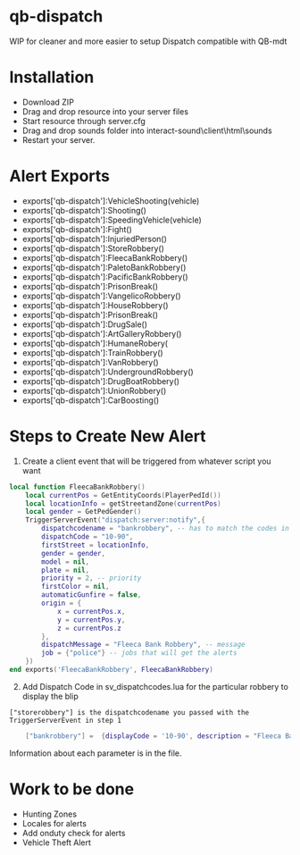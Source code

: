 # qb-dispatch

WIP for cleaner and more easier to setup Dispatch compatible with QB-mdt

# Installation
* Download ZIP
* Drag and drop resource into your server files
* Start resource through server.cfg
* Drag and drop sounds folder into interact-sound\client\html\sounds
* Restart your server.

# Alert Exports
* exports['qb-dispatch']:VehicleShooting(vehicle)
* exports['qb-dispatch']:Shooting()
* exports['qb-dispatch']:SpeedingVehicle(vehicle)
* exports['qb-dispatch']:Fight()
* exports['qb-dispatch']:InjuriedPerson()
* exports['qb-dispatch']:StoreRobbery()
* exports['qb-dispatch']:FleecaBankRobbery()
* exports['qb-dispatch']:PaletoBankRobbery()
* exports['qb-dispatch']:PacificBankRobbery()
* exports['qb-dispatch']:PrisonBreak()
* exports['qb-dispatch']:VangelicoRobbery()
* exports['qb-dispatch']:HouseRobbery()
* exports['qb-dispatch']:PrisonBreak()
* exports['qb-dispatch']:DrugSale()
* exports['qb-dispatch']:ArtGalleryRobbery()
* exports['qb-dispatch']:HumaneRobery(
* exports['qb-dispatch']:TrainRobbery()
* exports['qb-dispatch']:VanRobbery()
* exports['qb-dispatch']:UndergroundRobbery()
* exports['qb-dispatch']:DrugBoatRobbery()
* exports['qb-dispatch']:UnionRobbery()
* exports['qb-dispatch']:CarBoosting()

# Steps to Create New Alert

1. Create a client event that will be triggered from whatever script you want

```lua
local function FleecaBankRobbery()
    local currentPos = GetEntityCoords(PlayerPedId())
    local locationInfo = getStreetandZone(currentPos)
    local gender = GetPedGender()
    TriggerServerEvent("dispatch:server:notify",{
        dispatchcodename = "bankrobbery", -- has to match the codes in sv_dispatchcodes.lua so that it generates the right blip
        dispatchCode = "10-90",
        firstStreet = locationInfo,
        gender = gender,
        model = nil,
        plate = nil,
        priority = 2, -- priority
        firstColor = nil,
        automaticGunfire = false,
        origin = {
            x = currentPos.x,
            y = currentPos.y,
            z = currentPos.z
        },
        dispatchMessage = "Fleeca Bank Robbery", -- message
        job = {"police"} -- jobs that will get the alerts
    })
end exports('FleecaBankRobbery', FleecaBankRobbery)
```

2. Add Dispatch Code in sv_dispatchcodes.lua for the particular robbery to display the blip

`["storerobbery"] is the dispatchcodename you passed with the TriggerServerEvent in step 1`
```lua
	["bankrobbery"] =  {displayCode = '10-90', description = "Fleeca Bank Robbery In Progress", radius = 0, recipientList = {'police'}, blipSprite = 500, blipColour = 2, blipScale = 1.5, blipLength = 2, sound = "robberysound"},
```

Information about each parameter is in the file.


# Work to be done

* Hunting Zones
* Locales for alerts
* Add onduty check for alerts
* Vehicle Theft Alert